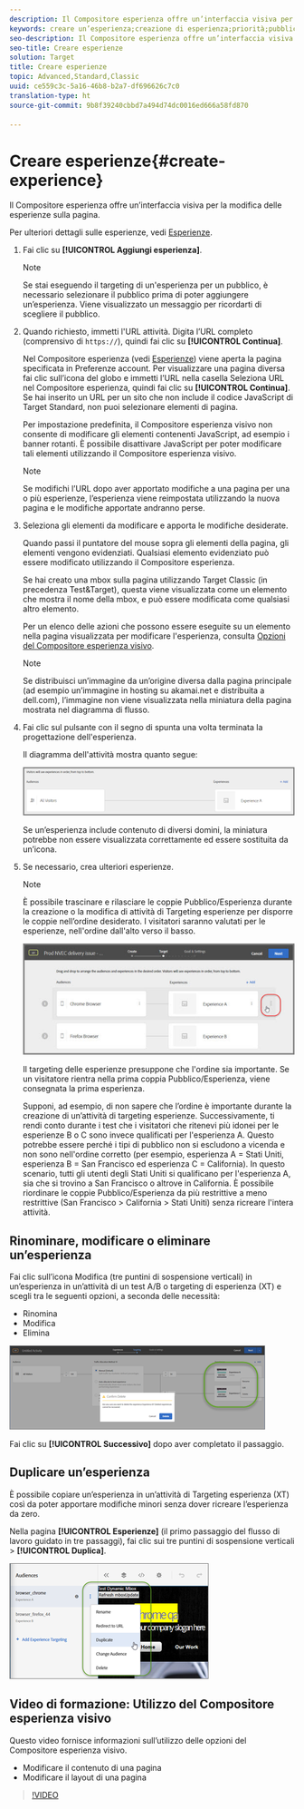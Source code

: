 ```yaml
---
description: Il Compositore esperienza offre un’interfaccia visiva per la modifica delle esperienze sulla pagina.
keywords: creare un’esperienza;creazione di esperienza;priorità;pubblico;esperienza;compositore esperienza visivo
seo-description: Il Compositore esperienza offre un’interfaccia visiva per la modifica delle esperienze sulla pagina.
seo-title: Creare esperienze
solution: Target
title: Creare esperienze
topic: Advanced,Standard,Classic
uuid: ce559c3c-5a16-46b8-b2a7-df696626c7c0
translation-type: ht
source-git-commit: 9b8f39240cbbd7a494d74dc0016ed666a58fd870

---
```



# Creare esperienze{#create-experience}

Il Compositore esperienza offre un’interfaccia visiva per la modifica delle esperienze sulla pagina.

Per ulteriori dettagli sulle esperienze, vedi [Esperienze](../../../c-experiences/experiences.md#concept_A2E10F6AFB3D4AEAB6951EE14688848D).

1. Fai clic su **[!UICONTROL Aggiungi esperienza]**.

   >[!NOTE]
   >
   >Se stai eseguendo il targeting di un&#39;esperienza per un pubblico, è necessario selezionare il pubblico prima di poter aggiungere un’esperienza. Viene visualizzato un messaggio per ricordarti di scegliere il pubblico.

1. Quando richiesto, immetti l&#39;URL attività. Digita l’URL completo (comprensivo di `https://`), quindi fai clic su **[!UICONTROL Continua]**.

   Nel Compositore esperienza (vedi [Esperienze](../../../c-experiences/experiences.md#concept_1D011219034B492BB03C08B3BB80E3F0)) viene aperta la pagina specificata in Preferenze account. Per visualizzare una pagina diversa fai clic sull’icona del globo e immetti l’URL nella casella Seleziona URL nel Compositore esperienza, quindi fai clic su **[!UICONTROL Continua]**. Se hai inserito un URL per un sito che non include il codice JavaScript di Target Standard, non puoi selezionare elementi di pagina.

   Per impostazione predefinita, il Compositore esperienza visivo non consente di modificare gli elementi contenenti JavaScript, ad esempio i banner rotanti. È possibile disattivare JavaScript per poter modificare tali elementi utilizzando il Compositore esperienza visivo.

   >[!NOTE]
   >
   >Se modifichi l’URL dopo aver apportato modifiche a una pagina per una o più esperienze, l’esperienza viene reimpostata utilizzando la nuova pagina e le modifiche apportate andranno perse.

1. Seleziona gli elementi da modificare e apporta le modifiche desiderate.

   Quando passi il puntatore del mouse sopra gli elementi della pagina, gli elementi vengono evidenziati. Qualsiasi elemento evidenziato può essere modificato utilizzando il Compositore esperienza.

   Se hai creato una mbox sulla pagina utilizzando Target Classic (in precedenza Test&amp;Target), questa viene visualizzata come un elemento che mostra il nome della mbox, e può essere modificata come qualsiasi altro elemento.

   Per un elenco delle azioni che possono essere eseguite su un elemento nella pagina visualizzata per modificare l&#39;esperienza, consulta [Opzioni del Compositore esperienza visivo](/help/c-experiences/c-visual-experience-composer/viztarget-options.md).

   >[!NOTE]
   >
   >Se distribuisci un’immagine da un’origine diversa dalla pagina principale (ad esempio un’immagine in hosting su akamai.net e distribuita a dell.com), l’immagine non viene visualizzata nella miniatura della pagina mostrata nel diagramma di flusso.

1. Fai clic sul pulsante con il segno di spunta una volta terminata la progettazione dell&#39;esperienza.

   Il diagramma dell&#39;attività mostra quanto segue:

   ![](assets/xt_diagram.png)

   Se un’esperienza include contenuto di diversi domini, la miniatura potrebbe non essere visualizzata correttamente ed essere sostituita da un’icona.
1. Se necessario, crea ulteriori esperienze.

   >[!NOTE]
   >
   >È possibile trascinare e rilasciare le coppie Pubblico/Esperienza durante la creazione o la modifica di attività di Targeting esperienze per disporre le coppie nell’ordine desiderato. I visitatori saranno valutati per le esperienze, nell&#39;ordine dall&#39;alto verso il basso.

   ![](assets/move_experiences.jpg)

   Il targeting delle esperienze presuppone che l&#39;ordine sia importante. Se un visitatore rientra nella prima coppia Pubblico/Esperienza, viene consegnata la prima esperienza.

   Supponi, ad esempio, di non sapere che l’ordine è importante durante la creazione di un’attività di targeting esperienze. Successivamente, ti rendi conto durante i test che i visitatori che ritenevi più idonei per le esperienze B o C sono invece qualificati per l&#39;esperienza A. Questo potrebbe essere perché i tipi di pubblico non si escludono a vicenda e non sono nell&#39;ordine corretto (per esempio, esperienza A = Stati Uniti, esperienza B = San Francisco ed esperienza C = California). In questo scenario, tutti gli utenti degli Stati Uniti si qualificano per l&#39;esperienza A, sia che si trovino a San Francisco o altrove in California. È possibile riordinare le coppie Pubblico/Esperienza da più restrittive a meno restrittive (San Francisco &gt; California &gt; Stati Uniti) senza ricreare l&#39;intera attività.

## Rinominare, modificare o eliminare un’esperienza

Fai clic sull’icona Modifica (tre puntini di sospensione verticali) in un’esperienza in un’attività di un test A/B o targeting di esperienza (XT) e scegli tra le seguenti opzioni, a seconda delle necessità:

* Rinomina
* Modifica
* Elimina

![](assets/experience_edit.png)

Fai clic su **[!UICONTROL Successivo]** dopo aver completato il passaggio.

## Duplicare un’esperienza

È possibile copiare un’esperienza in un’attività di Targeting esperienza (XT) così da poter apportare modifiche minori senza dover ricreare l’esperienza da zero.

Nella pagina **[!UICONTROL Esperienze]** (il primo passaggio del flusso di lavoro guidato in tre passaggi), fai clic sui tre puntini di sospensione verticali &gt; **[!UICONTROL Duplica]**.

![](assets/duplicate_experience.png)

## Video di formazione: Utilizzo del Compositore esperienza visivo

Questo video fornisce informazioni sull’utilizzo delle opzioni del Compositore esperienza visivo.

* Modificare il contenuto di una pagina
* Modificare il layout di una pagina

>[!VIDEO](https://video.tv.adobe.com/v/17399)